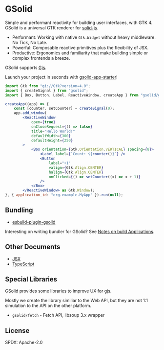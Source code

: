 # GSolid

Simple and performant reactivity for building user interfaces, with GTK 4. GSolid is a universal GTK renderer for [solid-js](https://www.solidjs.com).

- Performant: Working with native `Gtk.Widget` without heavy middleware. No Tick, No Late.
- Powerful: Composable reactive primitives plus the flexibility of JSX.
- Productive: Ergonomics and familiarity that make building simple or complex frontends a breeze.

GSolid supports [Gjs](https://gitlab.gnome.org/GNOME/gjs/).

Launch your project in seconds with [gsolid-app-starter](https://github.com/thislight/gsolid-app-starter)!

```jsx
import Gtk from "gi://Gtk?version=4.0";
import { createSignal } from "gsolid";
import { Box, Button, Label, ReactiveWindow, createApp } from "gsolid/gtk4";

createApp((app) => {
    const [counter, setCounter] = createSignal(0);
    app.add_window(
        <ReactiveWindow
            open={true}
            onCloseRequest={() => false}
            title="Hello World!"
            defaultWidth={300}
            defaultHeight={250}
        >
            <Box orientation={Gtk.Orientation.VERTICAL} spacing={8}>
                <Label label={`Count: ${counter()}`} />
                <Button
                    label="+1"
                    valign={Gtk.Align.CENTER}
                    halign={Gtk.Align.CENTER}
                    onClicked={() => setCounter((x) => x + 1)}
                />
            </Box>
        </ReactiveWindow> as Gtk.Window);
}, { application_id: "org.example.MyApp" }).run(null);

```

## Bundling

- [esbuild-plugin-gsolid](https://github.com/thislight/esbuild-plugin-gsolid)

Interesting on writing bundler for GSolid? See [Notes on build Applications](./docs/build-app.md).

## Other Documents

- [JSX](./docs/jsx.md)
- [TypeScript](./docs/typescript.md)

## Special Libraries

GSolid provides some libraries to improve UX for gjs.

Mostly we create the library similiar to the Web API, but they are not 1:1 simulation to the API on the other platform.

- `gsolid/fetch` - Fetch API, libsoup 3.x wrapper

## License

SPDX: Apache-2.0
